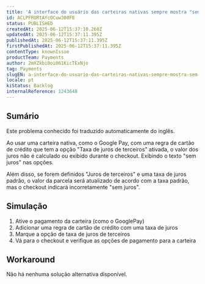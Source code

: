 ```yaml
---
title: 'A interface do usuário das carteiras nativas sempre mostra "sem juros" ao usar o sinalizador de juros externo'
id: ACLPFRURtAYcOCuw300F8
status: PUBLISHED
createdAt: 2025-06-12T15:37:10.260Z
updatedAt: 2025-06-12T15:37:11.395Z
publishedAt: 2025-06-12T15:37:11.395Z
firstPublishedAt: 2025-06-12T15:37:11.395Z
contentType: knownIssue
productTeam: Payments
author: 2mXZkbi0oi061KicTExNjo
tag: Payments
slugEN: a-interface-do-usuario-das-carteiras-nativas-sempre-mostra-sem-juros-ao-usar-o-sinalizador-de-juros-externo
locale: pt
kiStatus: Backlog
internalReference: 1243648
---
```


## Sumário

<div class="alert alert-info">
  <p>Este problema conhecido foi traduzido automaticamente do inglês.</p>
</div>



Ao usar uma carteira nativa, como o Google Pay, com uma regra de cartão de crédito que tem a opção "Taxa de juros de terceiros" ativada, o valor dos juros não é calculado ou exibido durante o checkout. Exibindo o texto "sem juros" nas opções.

Além disso, se forem definidos "Juros de terceiros" e uma taxa de juros padrão, o valor da parcela será atualizado de acordo com a taxa padrão, mas o checkout indicará incorretamente "sem juros".

## Simulação




1. Ative o pagamento da carteira (como o GooglePay)
2. Adicionar uma regra de cartão de crédito com uma taxa de juros
3. Marque a opção de taxa de juros de terceiros
4. Vá para o checkout e verifique as opções de pagamento para a carteira



## Workaround


Não há nenhuma solução alternativa disponível.






